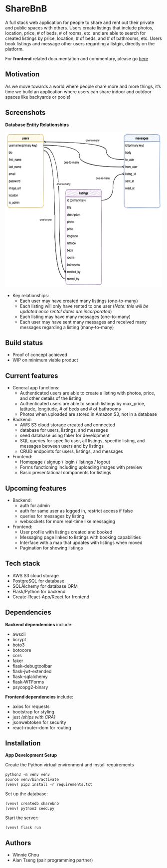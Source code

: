 # ShareBnB 

A full stack web application for people to share and rent out their private and public spaces with others. Users create listings that include photos, location, price, # of beds, # of rooms, etc. and are able to search for created listings by price, location, # of beds, and # of bathrooms, etc. Users book listings and message other users regarding a listgin, directly on the platform.  

For **frontend** related documentation and commentary, please go <a href="https://github.com/Win-C/jobly-frontend">here</a> 

## Motivation

As we move towards a world where people share more and more things, it’s time we build an application where users can share indoor and outdoor spaces like backyards or pools!

## Screenshots

**Database Entity Relationships**

<img src="/static/images/database-er-diagram.png" width="600" height="500">

- Key relationships:
    - Each user may have created many listings (one-to-many)
    - Each listing will only have rented to one user (*Note: this will be updated once rental dates are incorporated*)
    - Each listing may have many messages (one-to-many)
    - Each user may have sent many messages and received many messages regarding a listing (many-to-many)

## Build status
- Proof of concept achieved
- WIP on minimum viable product

## Current features
- General app functions:
    - Authenticated users are able to create a listing with photos, price, and other details of the listing
    - Authenticated users are able to search listings by max_price, latitude, longitude, # of beds and # of bathrooms
    - Photos when uploaded are stored in Amazon S3, not in a database
- Backend:
    - AWS S3 cloud storage created and connected
    - database for users, listings, and messages
    - seed database using faker for development
    - SQL queries for specific user, all listings, specific listing, and messages between users and by listings
    - CRUD endpoints for users, listings, and messages
- Frontend: 
    - Homepage / signup / login / listings / logout
    - Forms functioning including uploading images with preview
    - Basic presentational components for listings

## Upcoming features
- Backend:
    - auth for admin
    - auth for same user as logged in, restrict access if false
    - queries for messages by listing
    - websockets for more real-time like messaging
- Frontend:
    - User profile with listings created and booked 
    - Messaging page linked to listings with booking capabilities
    - Interface with a map that updates with listings when moved
    - Pagination for showing listings

## Tech stack
- AWS S3 cloud storage
- PostgreSQL for database
- SQLAlchemy for database ORM
- Flask/Python for backend
- Create-React-App/React for frontend

## Dependencies
**Backend dependencies** include:
- awscli
- bcrypt
- boto3
- botocore
- cors
- faker
- flask-debugtoolbar
- flask-jwt-extended
- flask-sqlalchemy
- flask-WTForms
- psycopg2-binary

**Frontend dependencies** include:
- axios for requests
- bootstrap for styling
- jest *(ships with CRA)*
- jsonwebtoken for security
- react-router-dom for routing

## Installation
**App Development Setup**

Create the Python virtual environment and install requirements
```console
python3 -m venv venv
source venv/bin/activate
(venv) pip3 install -r requirements.txt
```

Set up the database:
```console
(venv) createdb sharebnb
(venv) python3 seed.py
```

Start the server:
```console
(venv) flask run
```

## Authors
- Winnie Chou
- Alan Tseng (pair programming partner)

